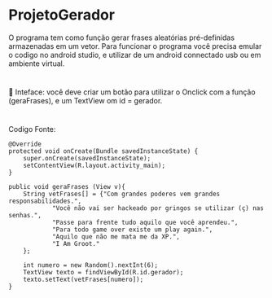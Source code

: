 # ProjetoGerador
O programa tem como função gerar frases aleatórias pré-definidas armazenadas em um vetor.
Para funcionar o programa você precisa emular o codigo no android studio, e utilizar de um android connectado usb ou em ambiente virtual.
#
📱 Inteface: você deve criar um botão para utilizar o Onclick com a função (geraFrases), e um TextView om id = gerador.
#
Codigo Fonte:

    @Override
    protected void onCreate(Bundle savedInstanceState) {
        super.onCreate(savedInstanceState);
        setContentView(R.layout.activity_main);
    }

    public void geraFrases (View v){
        String vetFrases[] = {"Com grandes poderes vem grandes responsabilidades.",
                "Você não vai ser hackeado por gringos se utilizar (ç) nas senhas.",
                "Passe para frente tudo aquilo que você aprendeu.",
                "Para todo game over existe um play again.",
                "Aquilo que não me mata me da XP.",
                "I Am Groot."
        };

        int numero = new Random().nextInt(6);
        TextView texto = findViewById(R.id.gerador);
        texto.setText(vetFrases[numero]);
    }

